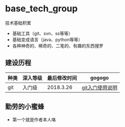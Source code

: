 # base_tech_group
技术基础积累  
+ 基础工具（git、svn、ss等等）
+ 基础变成语言（java、python等等）
+ 各种神奇的、稀奇的、二笔的、有趣的东西搜罗

## 建设历程
种类 | 深入等级 | 最后修改时间 | gogogo
----|------|----|----
git | 入门级 | 2018.3.26 |[git入门使用说明](./git-使用/入门.md)


## 勤劳的小蜜蜂
+ 第一个就是作者本人咯
